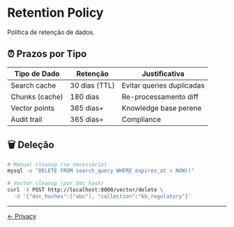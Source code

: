 <!-- SPDX-License-Identifier: MIT | (c) 2025 Leopoldo Carvalho Correia de Lima -->

# Retention Policy

Política de retenção de dados.

## ⏰ Prazos por Tipo

| Tipo de Dado | Retenção | Justificativa |
|--------------|----------|---------------|
| Search cache | 30 dias (TTL) | Evitar queries duplicadas |
| Chunks (cache) | 180 dias | Re-processamento diff |
| Vector points | 365 dias+ | Knowledge base perene |
| Audit trail | 365 dias+ | Compliance |

## 🗑️ Deleção

```bash
# Manual cleanup (se necessário)
mysql -e "DELETE FROM search_query WHERE expires_at < NOW()"

# Vector cleanup (por doc_hash)
curl -X POST http://localhost:8000/vector/delete \
  -d '{"doc_hashes":["abc"], "collection":"kb_regulatory"}'
```

---

[← Privacy](PRIVACY_TELEMETRY.md)

